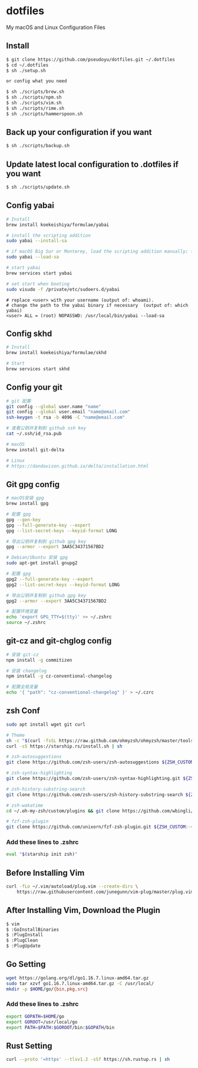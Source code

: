 # dotfiles
My macOS and Linux Configuration Files

## Install
```sh
$ git clone https://github.com/pseudoyu/dotfiles.git ~/.dotfiles
$ cd ~/.dotfiles
$ sh ./setup.sh

or config what you need

$ sh ./scripts/brew.sh
$ sh ./scripts/npm.sh
$ sh ./scripts/vim.sh
$ sh ./scripts/rime.sh
$ sh ./scripts/hammerspoon.sh
```

## Back up your configuration if you want
```sh
$ sh ./scripts/backup.sh
```

## Update latest local configuration to .dotfiles if you want
```sh
$ sh ./scripts/update.sh
```

## Config yabai

```sh
# Install
brew install koekeishiya/formulae/yabai

# install the scripting addition
sudo yabai --install-sa

# if macOS Big Sur or Monterey, load the scripting addition manually; follow instructions below to automate on startup
sudo yabai --load-sa

# start yabai
brew services start yabai
```

```sh
# set start when booting
sudo visudo -f /private/etc/sudoers.d/yabai
```

```plaintext
# replace <user> with your username (output of: whoami). 
# change the path to the yabai binary if necessary  (output of: which yabai)
<user> ALL = (root) NOPASSWD: /usr/local/bin/yabai --load-sa
```

## Config skhd

```sh
# Install
brew install koekeishiya/formulae/skhd

# Start
brew services start skhd
```

## Config your git
```sh
# git 配置
git config --global user.name "name"
git config --global user.email "name@email.com"
ssh-keygen -t rsa -b 4096 -C "name@email.com"

# 查看公钥并复制到 github ssh key
cat ~/.ssh/id_rsa.pub

# macOS
brew install git-delta

# Linux
# https://dandavison.github.io/delta/installation.html
```

## Git gpg config
```sh
# macOS安装 gpg
brew install gpg

# 配置 gpg
gpg --gen-key
gpg --full-generate-key --expert
gpg --list-secret-keys --keyid-format LONG

# 导出公钥并复制到 github gpg key
gpg --armor --export 3AA5C34371567BD2

# Debian/Ubuntu 安装 gpg
sudo apt-get install gnupg2

# 配置 gpg
gpg2 --full-generate-key --expert
gpg2 --list-secret-keys --keyid-format LONG

# 导出公钥并复制到 github gpg key
gpg2 --armor --export 3AA5C34371567BD2

# 配置环境变量
echo 'export GPG_TTY=$(tty)' >> ~/.zshrc
source ~/.zshrc
```

## git-cz and git-chglog config
```sh
# 安装 git-cz
npm install -g commitizen

# 安装 changelog
npm install -g cz-conventional-changelog

# 配置全局变量
echo '{ "path": "cz-conventional-changelog" }' > ~/.czrc
```

## zsh Conf
```sh
sudo apt install wget git curl

# Theme
sh -c "$(curl -fsSL https://raw.github.com/ohmyzsh/ohmyzsh/master/tools/install.sh)"
curl -sS https://starship.rs/install.sh | sh

# zsh-autosuggestions
git clone https://github.com/zsh-users/zsh-autosuggestions ${ZSH_CUSTOM:-~/.oh-my-zsh/custom}/plugins/zsh-autosuggestions

# zsh-syntax-highlighting
git clone https://github.com/zsh-users/zsh-syntax-highlighting.git ${ZSH_CUSTOM:-~/.oh-my-zsh/custom}/plugins/zsh-syntax-highlighting

# zsh-history-substring-search
git clone https://github.com/zsh-users/zsh-history-substring-search ${ZSH_CUSTOM:-~/.oh-my-zsh/custom}/plugins/zsh-history-substring-search

# zsh-wakatime
cd ~/.oh-my-zsh/custom/plugins && git clone https://github.com/wbingli/zsh-wakatime.git

# fzf-zsh-plugin
git clone https://github.com/unixorn/fzf-zsh-plugin.git ${ZSH_CUSTOM:-~/.oh-my-zsh/custom}/plugins/fzf-zsh-plugin
```

### Add these lines to .zshrc
```sh
eval "$(starship init zsh)"
```

## Before Installing Vim
```sh
curl -fLo ~/.vim/autoload/plug.vim --create-dirs \
    https://raw.githubusercontent.com/junegunn/vim-plug/master/plug.vim
```

## After Installing Vim, Download the Plugin
```sh
$ vim
$ :GoInstallBinaries
$ :PlugInstall
$ :PlugClean
$ :PlugUpdate
```

## Go Setting
```sh
wget https://golang.org/dl/go1.16.7.linux-amd64.tar.gz
sudo tar xzvf go1.16.7.linux-amd64.tar.gz -C /usr/local/
mkdir -p $HOME/go/{bin,pkg,src}
```

### Add these lines to .zshrc
```sh
export GOPATH=$HOME/go
export GOROOT=/usr/local/go
export PATH=$PATH:$GOROOT/bin:$GOPATH/bin
```

## Rust Setting
```sh
curl --proto '=https' --tlsv1.2 -sSf https://sh.rustup.rs | sh
```